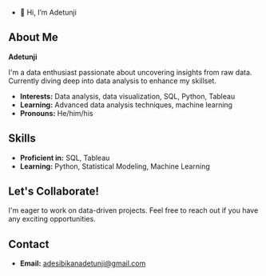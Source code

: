 - 👋 Hi, I’m Adetunji
## About Me

**Adetunji**

I'm a data enthusiast passionate about uncovering insights from raw data. Currently diving deep into data analysis to enhance my skillset. 

* **Interests:** Data analysis, data visualization, SQL, Python, Tableau
* **Learning:** Advanced data analysis techniques, machine learning
* **Pronouns:** He/him/his

## Skills

* **Proficient in:** SQL, Tableau
* **Learning:**  Python, Statistical Modeling, Machine Learning

## Let's Collaborate!

I'm eager to work on data-driven projects. Feel free to reach out if you have any exciting opportunities.

## Contact

* **Email:** adesibikanadetunji@gmail.com
